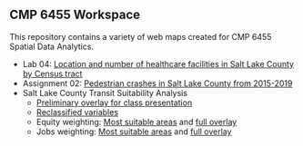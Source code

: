 ## CMP 6455 Workspace

This repository contains a variety of web maps created for CMP 6455 Spatial Data Analytics.

* Lab 04: [Location and number of healthcare facilities in Salt Lake County by Census tract](https://dritter4.github.io/CMP6455/lab04_webmap/#10/40.6758/-111.7808)
* Assignment 02: [Pedestrian crashes in Salt Lake County from 2015-2019](https://dritter4.github.io/CMP6455/assignment02/#10/40.6337/-111.8918)
* Salt Lake County Transit Suitability Analysis
  * [Preliminary overlay for class presentation](https://dritter4.github.io/CMP6455/transit_analysis/webmap_draft.html)
  * [Reclassified variables](https://dritter4.github.io/CMP6455/transit_analysis/rescaled-variables.html)
  * Equity weighting: [Most suitable areas](https://dritter4.github.io/CMP6455/transit_analysis/ridership-suitability-top.html) and [full overlay](https://dritter4.github.io/CMP6455/transit_analysis/ridership-suitability-full.html)
  * Jobs weighting: [Most suitable areas](https://dritter4.github.io/CMP6455/transit_analysis/jobs-suitability-top.html) and [full overlay](https://dritter4.github.io/CMP6455/transit_analysis/jobs-suitability-full.html)
